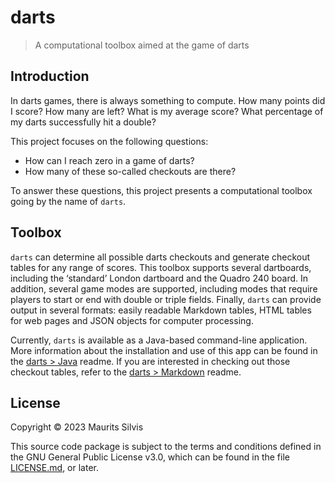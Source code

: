 # darts

> A computational toolbox aimed at the game of darts

## Introduction

In darts games, there is always something to compute.
How many points did I score?
How many are left?
What is my average score?
What percentage of my darts successfully hit a double?

This project focuses on the following questions:

- How can I reach zero in a game of darts?
- How many of these so-called checkouts are there?

To answer these questions, this project presents a computational toolbox going by the name of `darts`.

## Toolbox

`darts` can determine all possible darts checkouts and generate checkout tables for any range of scores.
This toolbox supports several dartboards, including the ‘standard’ London dartboard and the Quadro 240 board.
In addition, several game modes are supported, including modes that require players to start or end with double or triple fields.
Finally, `darts` can provide output in several formats: easily readable Markdown tables, HTML tables for web pages and JSON objects for computer processing.

Currently, `darts` is available as a Java-based command-line application.
More information about the installation and use of this app can be found in the [darts > Java](java) readme.
If you are interested in checking out those checkout tables, refer to the [darts > Markdown](md) readme.

## License

Copyright © 2023 Maurits Silvis

This source code package is subject to the terms and conditions defined in the GNU General Public License v3.0, which can be found in the file [LICENSE.md](LICENSE.md), or later.
